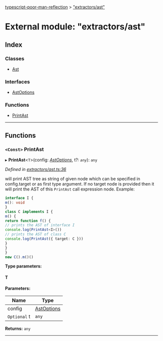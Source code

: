 [typescript-poor-man-reflection](../README.md) > ["extractors/ast"](../modules/_extractors_ast_.md)

# External module: "extractors/ast"

## Index

### Classes

* [Ast](../classes/_extractors_ast_.ast.md)

### Interfaces

* [AstOptions](../interfaces/_extractors_ast_.astoptions.md)

### Functions

* [PrintAst](_extractors_ast_.md#printast)

---

## Functions

<a id="printast"></a>

### `<Const>` PrintAst

▸ **PrintAst**<`T`>(config: *[AstOptions](../interfaces/_extractors_ast_.astoptions.md)*, t?: *`any`*): `any`

*Defined in [extractors/ast.ts:36](https://github.com/cancerberoSgx/typescript-poor-man-reflection/blob/527e8dd/src/extractors/ast.ts#L36)*

will print AST tree as string of given node which can be specified in config.target or as first type argument. If no target node is provided then it will print the AST of this `PrintAst` call expression node. Example:

```ts
interface I {
m(): void
}
class C implements I {
m() {
return function f() {
// prints the AST of interface I
console.log(PrintAst<I>())
// prints the AST of class C
console.log(PrintAst({ target: C }))
}
}
}
new C().m()()
```

**Type parameters:**

#### T 
**Parameters:**

| Name | Type |
| ------ | ------ |
| config | [AstOptions](../interfaces/_extractors_ast_.astoptions.md) |
| `Optional` t | `any` |

**Returns:** `any`

___

